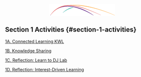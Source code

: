 <div style="text-align:center"><img src="/assets/CL_Swoosh.png" alt=""/></div>

## Section 1 Activities {#section-1-activities}

[1A. Connected Learning KWL](section_1_activities/1a.html)

[1B. Knowledge Sharing](section_1_activities/1b-knowledge-sharing.html)

[1C. Reflection: Learn to DJ Lab](section_1_activities/1c-reflection-learn-to-dj-lab.html)

[1D. Reflection: Interest-Driven Learning](section_1_activities/1d-reflection-interest-driven-learning.html)